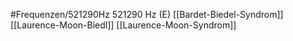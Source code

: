 #Frequenzen/521290Hz
521290 Hz (E)
[[Bardet-Biedel-Syndrom]]
[[Laurence-Moon-Biedl]]
[[Laurence-Moon-Syndrom]]